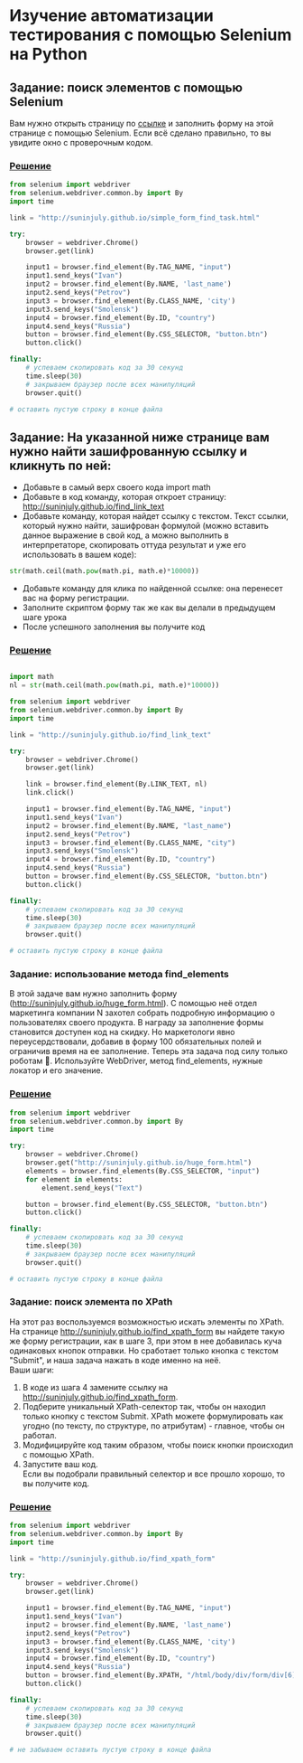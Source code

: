 # Изучение автоматизации тестирования с помощью Selenium на Python

## Задание: поиск элементов с помощью Selenium

Вам нужно открыть страницу по [ссылке](http://suninjuly.github.io/simple_form_find_task.html) и заполнить форму на этой странице с помощью Selenium. Если всё сделано правильно, то вы увидите окно с проверочным кодом.  
### [Решение](https://github.com/N7KA/Selenium_learn/blob/main/Code/lesson6_step4.py)
```Python
from selenium import webdriver
from selenium.webdriver.common.by import By
import time 

link = "http://suninjuly.github.io/simple_form_find_task.html"

try:
    browser = webdriver.Chrome()
    browser.get(link)

    input1 = browser.find_element(By.TAG_NAME, "input")
    input1.send_keys("Ivan")
    input2 = browser.find_element(By.NAME, 'last_name')
    input2.send_keys("Petrov")
    input3 = browser.find_element(By.CLASS_NAME, 'city')
    input3.send_keys("Smolensk")
    input4 = browser.find_element(By.ID, "country")
    input4.send_keys("Russia")
    button = browser.find_element(By.CSS_SELECTOR, "button.btn")
    button.click()

finally:
    # успеваем скопировать код за 30 секунд
    time.sleep(30)
    # закрываем браузер после всех манипуляций
    browser.quit()

# оставить пустую строку в конце файла
```

## Задание: На указанной ниже странице вам нужно найти зашифрованную ссылку и кликнуть по ней:

+ Добавьте в самый верх своего кода import math
+ Добавьте в код команду, которая откроет страницу: http://suninjuly.github.io/find_link_text
+ Добавьте команду, которая найдет ссылку с текстом. Текст ссылки, который нужно найти, зашифрован формулой (можно вставить данное выражение в свой код, а можно выполнить в интерпретаторе, скопировать оттуда результат и уже его использовать в вашем коде):
```Python
str(math.ceil(math.pow(math.pi, math.e)*10000))
``` 
+ Добавьте команду для клика по найденной ссылке: она перенесет вас на форму регистрации.
+ Заполните скриптом форму так же как вы делали в предыдущем шаге урока
+ После успешного заполнения вы получите код

### [Решение](https://github.com/N7KA/Selenium_learn/blob/main/Code/lesson6_step5.py)
```Python

import math
nl = str(math.ceil(math.pow(math.pi, math.e)*10000))

from selenium import webdriver
from selenium.webdriver.common.by import By
import time 

link = "http://suninjuly.github.io/find_link_text"

try:
    browser = webdriver.Chrome()
    browser.get(link)

    link = browser.find_element(By.LINK_TEXT, nl)
    link.click()

    input1 = browser.find_element(By.TAG_NAME, "input")
    input1.send_keys("Ivan")
    input2 = browser.find_element(By.NAME, "last_name")
    input2.send_keys("Petrov")
    input3 = browser.find_element(By.CLASS_NAME, "city")
    input3.send_keys("Smolensk")
    input4 = browser.find_element(By.ID, "country")
    input4.send_keys("Russia")
    button = browser.find_element(By.CSS_SELECTOR, "button.btn")
    button.click()

finally:
    # успеваем скопировать код за 30 секунд
    time.sleep(30)
    # закрываем браузер после всех манипуляций
    browser.quit()

# оставить пустую строку в конце файла
```

### Задание: использование метода find_elements

В этой задаче вам нужно заполнить форму (http://suninjuly.github.io/huge_form.html). С помощью неё отдел маркетинга компании N захотел собрать подробную информацию о пользователях своего продукта. В награду за заполнение формы становится доступен код на скидку. Но маркетологи явно переусердствовали, добавив в форму 100 обязательных полей и ограничив время на ее заполнение. Теперь эта задача под силу только роботам 🤖.  Используйте WebDriver, метод find_elements, нужные локатор и его значение.

### [Решение](https://github.com/N7KA/Selenium_learn/blob/main/Code/Leson6_step6.py)
```Python
from selenium import webdriver
from selenium.webdriver.common.by import By
import time

try:
    browser = webdriver.Chrome()
    browser.get("http://suninjuly.github.io/huge_form.html")
    elements = browser.find_elements(By.CSS_SELECTOR, "input")
    for element in elements:
        element.send_keys("Text")

    button = browser.find_element(By.CSS_SELECTOR, "button.btn")
    button.click()

finally:
    # успеваем скопировать код за 30 секунд
    time.sleep(30)
    # закрываем браузер после всех манипуляций
    browser.quit()

# оставить пустую строку в конце файла
```

### Задание: поиск элемента по XPath
На этот раз воспользуемся возможностью искать элементы по XPath.  
На странице http://suninjuly.github.io/find_xpath_form вы найдете такую же форму регистрации, как в шаге 3, при этом в нее добавилась куча одинаковых кнопок отправки. Но сработает только кнопка с текстом "Submit", и наша задача нажать в коде именно на неё.  
Ваши шаги:
1. В коде из шага 4 замените ссылку на  http://suninjuly.github.io/find_xpath_form.
2. Подберите уникальный XPath-селектор так, чтобы он находил только кнопку с текстом Submit. XPath можете формулировать как угодно (по тексту, по структуре, по атрибутам) - главное, чтобы он работал.
3. Модифицируйте код таким образом, чтобы поиск кнопки происходил с помощью XPath.
4. Запустите ваш код.  
   Если вы подобрали правильный селектор и все прошло хорошо, то вы получите код.

### [Решение](https://github.com/N7KA/Selenium_learn/blob/main/Code/Leson6_step7.py)
```Python
from selenium import webdriver
from selenium.webdriver.common.by import By
import time 

link = "http://suninjuly.github.io/find_xpath_form"

try:
    browser = webdriver.Chrome()
    browser.get(link)

    input1 = browser.find_element(By.TAG_NAME, "input")
    input1.send_keys("Ivan")
    input2 = browser.find_element(By.NAME, 'last_name')
    input2.send_keys("Petrov")
    input3 = browser.find_element(By.CLASS_NAME, 'city')
    input3.send_keys("Smolensk")
    input4 = browser.find_element(By.ID, "country")
    input4.send_keys("Russia")
    button = browser.find_element(By.XPATH, "/html/body/div/form/div[6]/button[3]")
    button.click()

finally:
    # успеваем скопировать код за 30 секунд
    time.sleep(30)
    # закрываем браузер после всех манипуляций
    browser.quit()

# не забываем оставить пустую строку в конце файла
```